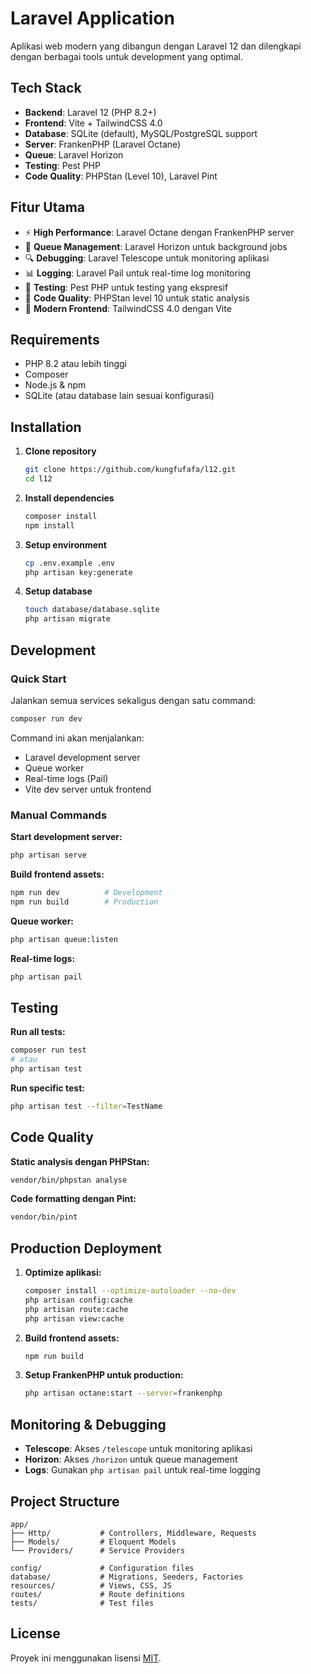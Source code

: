 # Laravel Application

Aplikasi web modern yang dibangun dengan Laravel 12 dan dilengkapi dengan berbagai tools untuk development yang optimal.

## Tech Stack

- **Backend**: Laravel 12 (PHP 8.2+)
- **Frontend**: Vite + TailwindCSS 4.0
- **Database**: SQLite (default), MySQL/PostgreSQL support
- **Server**: FrankenPHP (Laravel Octane)
- **Queue**: Laravel Horizon
- **Testing**: Pest PHP
- **Code Quality**: PHPStan (Level 10), Laravel Pint

## Fitur Utama

- ⚡ **High Performance**: Laravel Octane dengan FrankenPHP server
- 🎯 **Queue Management**: Laravel Horizon untuk background jobs
- 🔍 **Debugging**: Laravel Telescope untuk monitoring aplikasi
- 📊 **Logging**: Laravel Pail untuk real-time log monitoring
- 🧪 **Testing**: Pest PHP untuk testing yang ekspresif
- 📝 **Code Quality**: PHPStan level 10 untuk static analysis
- 🎨 **Modern Frontend**: TailwindCSS 4.0 dengan Vite

## Requirements

- PHP 8.2 atau lebih tinggi
- Composer
- Node.js & npm
- SQLite (atau database lain sesuai konfigurasi)

## Installation

1. **Clone repository**
   ```bash
   git clone https://github.com/kungfufafa/l12.git
   cd l12
   ```

2. **Install dependencies**
   ```bash
   composer install
   npm install
   ```

3. **Setup environment**
   ```bash
   cp .env.example .env
   php artisan key:generate
   ```

4. **Setup database**
   ```bash
   touch database/database.sqlite
   php artisan migrate
   ```

## Development

### Quick Start
Jalankan semua services sekaligus dengan satu command:
```bash
composer run dev
```

Command ini akan menjalankan:
- Laravel development server
- Queue worker
- Real-time logs (Pail)
- Vite dev server untuk frontend

### Manual Commands

**Start development server:**
```bash
php artisan serve
```

**Build frontend assets:**
```bash
npm run dev          # Development
npm run build        # Production
```

**Queue worker:**
```bash
php artisan queue:listen
```

**Real-time logs:**
```bash
php artisan pail
```

## Testing

**Run all tests:**
```bash
composer run test
# atau
php artisan test
```

**Run specific test:**
```bash
php artisan test --filter=TestName
```

## Code Quality

**Static analysis dengan PHPStan:**
```bash
vendor/bin/phpstan analyse
```

**Code formatting dengan Pint:**
```bash
vendor/bin/pint
```

## Production Deployment

1. **Optimize aplikasi:**
   ```bash
   composer install --optimize-autoloader --no-dev
   php artisan config:cache
   php artisan route:cache
   php artisan view:cache
   ```

2. **Build frontend assets:**
   ```bash
   npm run build
   ```

3. **Setup FrankenPHP untuk production:**
   ```bash
   php artisan octane:start --server=frankenphp
   ```

## Monitoring & Debugging

- **Telescope**: Akses `/telescope` untuk monitoring aplikasi
- **Horizon**: Akses `/horizon` untuk queue management
- **Logs**: Gunakan `php artisan pail` untuk real-time logging

## Project Structure

```
app/
├── Http/           # Controllers, Middleware, Requests
├── Models/         # Eloquent Models
└── Providers/      # Service Providers

config/             # Configuration files
database/           # Migrations, Seeders, Factories
resources/          # Views, CSS, JS
routes/             # Route definitions
tests/              # Test files
```

## License

Proyek ini menggunakan lisensi [MIT](https://opensource.org/licenses/MIT).
